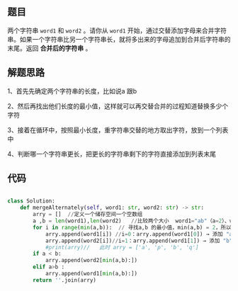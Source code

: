 ## 题目

两个字符串 `word1` 和 `word2` 。请你从 `word1` 开始，通过交替添加字母来合并字符串。如果一个字符串比另一个字符串长，就将多出来的字母追加到合并后字符串的末尾。返回 **合并后的字符串** 。



## 解题思路	

1、首先先确定两个字符串的长度，比如说a 跟b

2、然后再找出他们长度的最小值，这样就可以再交替合并的过程知道替换多少个字符

3、接着在循环中，按照最小长度，重字符串交替的地方取出字符，放到一个列表中

4、判断哪一个字符串更长，把更长的字符串剩下的字符直接添加到列表末尾

## 代码

````python

class Solution:
    def mergeAlternately(self, word1: str, word2: str) -> str:
        arry = []  //定义一个储存空间一个空数组
        a ,b = len(word1),len(word2)   //比较两个大小  word1="ab"（a=2）、word2="pqrs"（b=4）
        for i in range(min(a,b)):  // 寻找a,b 的最小值，min(a,b) = 2，所以循环会执行 i=0 和 i=1 两次：
            arry.append(word1[i]) //i=0：arry.append(word1[0]) → 添加 "a"   arry.append(word2[0]) → 添加 "p"	
            arry.append(word2[i])//i=1：arry.append(word1[1]) → 添加 "b" arry.append(word2[1]) → 添加 "q"
 			#print(arry)//   此时 arry = ['a', 'p', 'b', 'q']
        if a < b:
            arry.append(word2[min(a,b):])    
        elif a>b :
            arry.append(word1[min(a,b):])
        return ''.join(arry)

````


